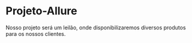 # Projeto-Allure
Nosso projeto será um leilão, onde disponibilizaremos diversos produtos para os nossos clientes. 
